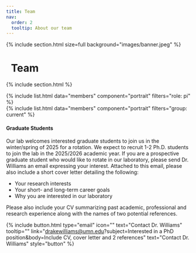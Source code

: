 ```yaml
---
title: Team
nav:
  order: 2
  tooltip: About our team
---
```

{% include section.html size=full background="images/banner.jpeg" %}
# <i class="fa-solid fa-users"></i>&nbsp;&nbsp;Team

{% include section.html %}

{%
  include list.html
  data="members"
  component="portrait"
  filters="role: pi"
%}   
{%
  include list.html
  data="members"
  component="portrait"
  filters="group: current"
%}

#### Graduate Students

Our lab welcomes interested graduate students to join us in the winter/spring of 2025 for a rotation. We expect to recruit 1-2 Ph.D. students to join the lab in the 2025/2026 academic year. If you are a prospective graduate student who would like to rotate in our laboratory, please send Dr. Williams an email expressing your interest. Attached to this email, please also include a short cover letter detailing the following:

- Your research interests
- Your short- and long-term career goals 
- Why you are interested in our laboratory

Please also include your CV summarizing past academic, professional and research experience along with the names of two potential references.

{%
  include button.html
  type="email"
  icon=""
  text="Contact Dr. Williams"
  tooltip=""
  link="drakewilliams@umn.edu?subject=Interested in a PhD position&body=Include CV, cover letter and 2 references" text="Contact Dr. Williams"
  style="button"
%}
